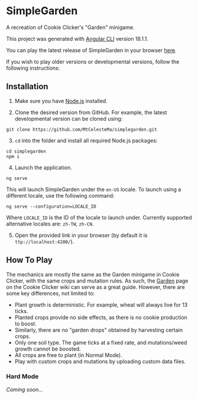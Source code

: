 # SimpleGarden

A recreation of Cookie Clicker's "Garden" minigame.

This project was generated with [Angular CLI](https://github.com/angular/angular-cli) version 18.1.1.

You can play the latest release of SimpleGarden in your browser [here](https://mtcelestema.github.io/simplegarden/en-US/).

If you wish to play older versions or developmental versions, follow the following instructions:

## Installation

1. Make sure you have [Node.js](https://nodejs.org/) installed.

2. Clone the desired version from GitHub. For example, the latest developmental version can be cloned using:

```shell
git clone https://github.com/MtCelesteMa/simplegarden.git
```

3. `cd` into the folder and install all required Node.js packages:

```shell
cd simplegarden
npm i
```

4. Launch the application.

```shell
ng serve
```

This will launch SimpleGarden under the `en-US` locale. To launch using a different locale, use the following command:

```shell
ng serve --configuration=LOCALE_ID
```

Where `LOCALE_ID` is the ID of the locale to launch under. Currently supported alternative locales are: `zh-TW`, `zh-CN`.

5. Open the provided link in your browser (by default it is `ttp://localhost:4200/`).

## How To Play

The mechanics are mostly the same as the Garden minigame in Cookie Clicker, with the same crops and mutation rules. As such, the [Garden](https://cookieclicker.fandom.com/wiki/Garden) page on the Cookie Clicker wiki can serve as a great guide. However, there are some key differences, not limited to:

* Plant growth is deterministic. For example, wheat will always live for 13 ticks.
* Planted crops provide no side effects, as there is no cookie production to boost.
* Similarly, there are no "garden drops" obtained by harvesting certain crops.
* Only one soil type. The game ticks at a fixed rate, and mutations/weed growth cannot be boosted.
* All crops are free to plant (in Normal Mode).
* Play with custom crops and mutations by uploading custom data files.

### Hard Mode

*Coming soon...*
